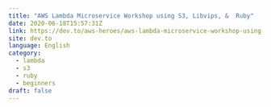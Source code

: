 ```yaml
---
title: "AWS Lambda Microservice Workshop using S3, Libvips, &  Ruby"
date: 2020-06-18T15:57:31Z
link: https://dev.to/aws-heroes/aws-lambda-microservice-workshop-using-s3-libvips-ruby-4o96?utm_medium=RSS&utm_source=news.12bit.vn
site: dev.to
language: English
category:
  - lambda
  - s3
  - ruby
  - beginners
draft: false
---
```

